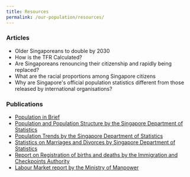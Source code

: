 ```yaml
---
title: Resources
permalink: /our-population/resources/
---
```


### Articles ###

* Older Singaporeans to double by 2030 
* How is the TFR Calculated? 
* Are Singaporeans renouncing their citizenship and rapidly being replaced? 
* What are the racial proportions among Singapore citizens 
* Why are Singapore's official population statistics different from those released by international organisations? 
  
### Publications ###

* [Population in Brief](/media-centre/publications/population-in-brief)
* [Population and Population Structure by the Singapore Department of Statistics](https://www.singstat.gov.sg/find-data/search-by-theme/population/population-and-population-structure/latest-data)
* [Population Trends by the Singapore Department of Statistics](https://www.singstat.gov.sg/publications/population-trends)
* [Statistics on Marriages and Divorces by Singapore Department of Statistics](https://www.singstat.gov.sg/find-data/search-by-theme/population/marital-status-marriages-and-divorces/latest-data)
* [Report on Registration of births and deaths by the Immigration and Checkpoints Authority](https://www.ica.gov.sg/docs/default-source/ica/stats/annual-bd-statistics/stats_2018_annual_rbd_report.pdf)
* [Labour Market report by the Ministry of Manpower](https://stats.mom.gov.sg/Pages/Labour-Market-Report-4Q-2019.aspx)
